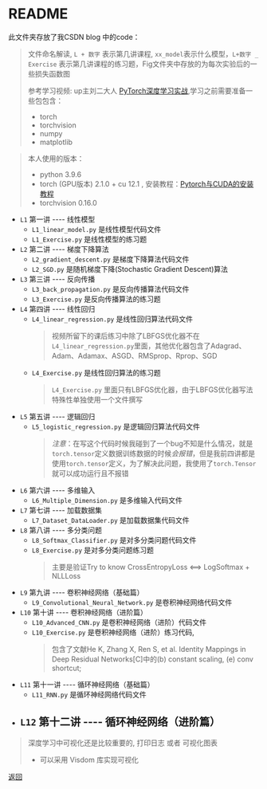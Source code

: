 # README

 此文件夹存放了我CSDN blog 中的code：
> 文件命名解读, `L + 数字` 表示第几讲课程, `xx_model`表示什么模型，`L+数字 _ Exercise` 表示第几讲课程的练习题，Fig文件夹中存放的为每次实验后的一些损失函数图
> 
> 参考学习视频: up主刘二大人 [PyTorch深度学习实战](https://www.bilibili.com/video/BV1Y7411d7Ys/?spm_id_from=333.999.0.0),学习之前需要准备一些包包含：
> - torch
> - torchvision
> - numpy
> - matplotlib

> 本人使用的版本：
> - python 3.9.6
> - torch (GPU版本) 2.1.0 + cu 12.1 , 安装教程：[Pytorch与CUDA的安装教程](https://blog.csdn.net/CDL_LuFei/article/details/124012894)
> - torchvision 0.16.0
> 
- `L1` 第一讲 ---- 线性模型
  - `L1_linear_model.py` 是线性模型代码文件
  - `L1_Exercise.py` 是线性模型的练习题
- `L2` 第二讲 ---- 梯度下降算法
  - `L2_gradient_descent.py` 是梯度下降算法代码文件
  - `L2_SGD.py` 是随机梯度下降(Stochastic Gradient Descent)算法
- `L3` 第三讲 ---- 反向传播
  - `L3_back_propagation.py` 是反向传播算法代码文件
  - `L3_Exercise.py` 是反向传播算法的练习题
- `L4` 第四讲 ---- 线性回归
  - `L4_linear_regression.py` 是线性回归算法代码文件
    > 视频所留下的课后练习中除了LBFGS优化器不在`L4_linear_regression.py`里面，其他优化器包含了Adagrad、Adam、Adamax、ASGD、RMSprop、Rprop、SGD
  - `L4_Exercise.py` 是线性回归算法的练习题
    > `L4_Exercise.py` 里面只有LBFGS优化器，由于LBFGS优化器写法特殊性单独使用一个文件撰写
- `L5` 第五讲 ---- 逻辑回归
  - `L5_logistic_regression.py` 是逻辑回归算法代码文件
    > *注意*：在写这个代码时候我碰到了一个bug不知是什么情况，就是`torch.tensor`定义数据训练数据的时候*会报错*，但是我前四讲都是使用`torch.tensor`定义，为了解决此问题，我使用了`torch.Tensor`就可以成功运行且不报错
- `L6` 第六讲 ---- 多维输入
  - `L6_Multiple_Dimension.py` 是多维输入代码文件
- `L7` 第七讲 ---- 加载数据集
  - `L7_Dataset_DataLoader.py` 是加载数据集代码文件
- `L8` 第八讲 ---- 多分类问题
  - `L8_Softmax_Classifier.py` 是对多分类问题代码文件
  - `L8_Exercise.py` 是对多分类问题练习题
    > 主要是验证Try to know CrossEntropyLoss <==> LogSoftmax + NLLLoss
- `L9` 第九讲 ---- 卷积神经网络（基础篇）
  - `L9_Convolutional_Neural_Network.py` 是卷积神经网络代码文件
- `L10` 第十讲 ---- 卷积神经网络（进阶篇）
  - `L10_Advanced_CNN.py` 是卷积神经网络（进阶）代码文件
  - `L10_Exercise.py` 是卷积神经网络（进阶）练习代码,
    > 包含了文献He K, Zhang X, Ren S, et al. Identity Mappings in Deep Residual Networks[C]中的(b) constant scaling, (e) conv shortcut; 
- `L11` 第十一讲 ---- 循环神经网络（基础篇）
  - `L11_RNN.py` 是循环神经网络代码文件
- `L12` 第十二讲 ---- 循环神经网络（进阶篇）
  - 


> 深度学习中可视化还是比较重要的, 打印日志 或者 可视化图表
>
> - 可以采用 Visdom 库实现可视化

[返回](https://github.com/cug-auto-zp/CSDN)